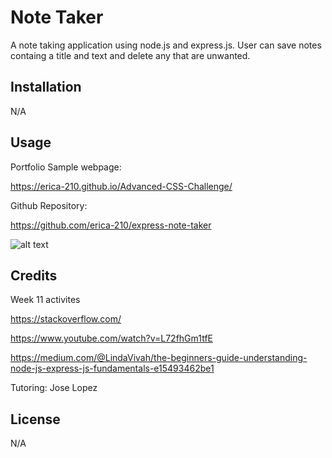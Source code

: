 # Note Taker 

A note taking application using node.js and express.js. User can save notes containg a title and text and delete any that are unwanted. 

## Installation

N/A

## Usage

Portfolio Sample webpage:

https://erica-210.github.io/Advanced-CSS-Challenge/

Github Repository: 

https://github.com/erica-210/express-note-taker

![alt text](./assets/images/screentshot2.png)

## Credits

Week 11 activites

https://stackoverflow.com/

https://www.youtube.com/watch?v=L72fhGm1tfE

https://medium.com/@LindaVivah/the-beginners-guide-understanding-node-js-express-js-fundamentals-e15493462be1


Tutoring:
Jose Lopez

## License

N/A